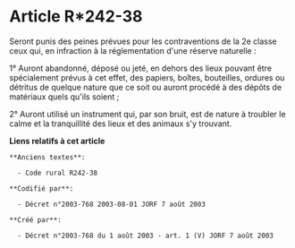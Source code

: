 # Article R*242-38

Seront punis des peines prévues pour les contraventions de la 2e classe ceux qui, en infraction à la réglementation d'une
réserve naturelle :

1° Auront abandonné, déposé ou jeté, en dehors des lieux pouvant être spécialement prévus à cet effet, des papiers, boîtes,
bouteilles, ordures ou détritus de quelque nature que ce soit ou auront procédé à des dépôts de matériaux quels qu'ils
soient ;

2° Auront utilisé un instrument qui, par son bruit, est de nature à troubler le calme et la tranquillité des lieux et des
animaux s'y trouvant.

**Liens relatifs à cet article**

	**Anciens textes**:

	  - Code rural R242-38

	**Codifié par**:

	  - Décret n°2003-768 2003-08-01 JORF 7 août 2003

	**Créé par**:

	  - Décret n°2003-768 du 1 août 2003 - art. 1 (V) JORF 7 août 2003
